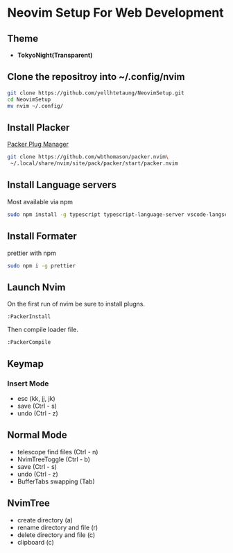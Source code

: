 # Neovim Setup For Web Development

## Theme

- <b>TokyoNight(Transparent)</b>

## Clone the repositroy into ~/.config/nvim

```bash
git clone https://github.com/yellhtetaung/NeovimSetup.git
cd NeovimSetup
mv nvim ~/.config/
```

## Install Placker

[Packer Plug Manager](https://github.com/wbthomason/packer.nvim)

```bash
git clone https://github.com/wbthomason/packer.nvim\
 ~/.local/share/nvim/site/pack/packer/start/packer.nvim

```

## Install Language servers

Most available via npm

```bash
sudo npm install -g typescript typescript-language-server vscode-langservers-extracted vls @tailwindcss/language-server yaml-language-server @prisma/language-server emmet-ls neovim graphql-language-service-cli graphql-language-service-server @astrojs/language-server
```

## Install Formater

prettier with npm

```bash
sudo npm i -g prettier

```

## Launch Nvim

On the first run of nvim be sure to install plugns.

`:PackerInstall`

Then compile loader file.

`:PackerCompile`

## Keymap

### Insert Mode

- esc (kk, jj, jk)
- save (Ctrl - s)
- undo (Ctrl - z)

## Normal Mode

- telescope find files (Ctrl - n)
- NvimTreeToggle (Ctrl - b)
- save (Ctrl - s)
- undo (Ctrl - z)
- BufferTabs swapping (Tab)

## NvimTree 

- create directory (a)
- rename directory and file (r)
- delete directory and file (c)
- clipboard (c) 
  

